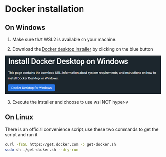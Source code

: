 # Docker installation
## On Windows

1. Make sure that WSL2 is available on your machine.

2. Download the [Docker desktop installer](https://docs.docker.com/desktop/install/windows-install/) by clicking on the blue button

![](windows_docker_install.png)

3. Execute the installer and choose to use wsl NOT hyper-v

## On Linux

There is an official convenience script, use these two commands to get the script and run it

```bash
curl -fsSL https://get.docker.com -o get-docker.sh
sudo sh ./get-docker.sh --dry-run
```
